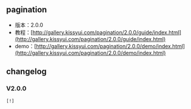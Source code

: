 ## pagination

* 版本：2.0.0
* 教程：[http://gallery.kissyui.com/pagination/2.0.0/guide/index.html](http://gallery.kissyui.com/pagination/2.0.0/guide/index.html)
* demo：[http://gallery.kissyui.com/pagination/2.0.0/demo/index.html](http://gallery.kissyui.com/pagination/2.0.0/demo/index.html)

## changelog

### V2.0.0

    [!]


